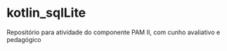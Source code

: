 # kotlin_sqlLite
Repositório para atividade do componente PAM II, com cunho avaliativo e pedagógico
